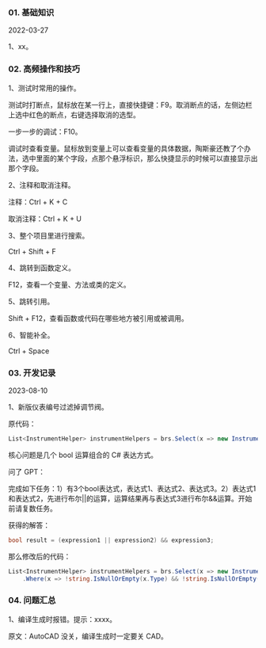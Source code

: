 ### 01. 基础知识

2022-03-27

1、xx。

### 02. 高频操作和技巧

1、测试时常用的操作。

测试时打断点，鼠标放在某一行上，直接快捷键：F9。取消断点的话，左侧边栏上选中红色的断点，右键选择取消的选型。

一步一步的调试：F10。

调试时查看变量。鼠标放到变量上可以查看变量的具体数据，陶斯豪还教了个办法，选中里面的某个字段，点那个悬浮标识，那么快捷显示的时候可以直接显示出那个字段。

2、注释和取消注释。

注释：Ctrl + K + C

取消注释：Ctrl + K + U

3、整个项目里进行搜索。

Ctrl + Shift + F

4、跳转到函数定义。

F12，查看一个变量、方法或类的定义。

5、跳转引用。

Shift + F12，查看函数或代码在哪些地方被引用或被调用。

6、智能补全。

Ctrl + Space

### 03. 开发记录

2023-08-10

1、新版仪表编号过滤掉调节阀。

原代码：

```cs
List<InstrumentHelper> instrumentHelpers = brs.Select(x => new InstrumentHelper(utils, x)).Where(x => !string.IsNullOrEmpty(x.Type) && !string.IsNullOrEmpty(x.Function)).ToList();
```

核心问题是几个 bool 运算组合的 C# 表达方式。

问了 GPT：

完成如下任务：1）有3个bool表达式，表达式1、表达式2、表达式3。2）表达式1和表达式2，先进行布尔||的运算，运算结果再与表达式3进行布尔&&运算。开始前请复数任务。

获得的解答：

```cs
bool result = (expression1 || expression2) && expression3;
```

那么修改后的代码：

```cs
List<InstrumentHelper> instrumentHelpers = brs.Select(x => new InstrumentHelper(utils, x))
    .Where(x => !string.IsNullOrEmpty(x.Type) && !string.IsNullOrEmpty(x.Function) && (!x.function.Contains("V") || x.function == "XV" || x.function == "PCV")).ToList();
```

### 04. 问题汇总

1、编译生成时报错。提示：xxxx。

原文：AutoCAD 没关，编译生成时一定要关 CAD。
